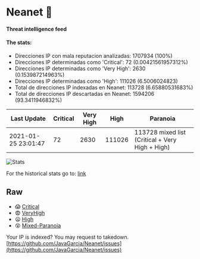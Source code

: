 # Neanet :hocho:
#### Threat intelligence feed
#### The stats:

- Direcciones IP con mala reputacion analizadas: 1707934 (100%)
- Direcciones IP determinadas como 'Critical':  72 (0.00421561957312%)
- Direcciones IP determinadas como 'Very High':  2630 (0.153987214963%)
- Direcciones IP determinadas como 'High':  111026 (6.5006024823)
- Total de direcciones IP indexadas en Neanet:  113728 (6.65880531683%)
- Total de direcciones IP descartadas en Neanet:  1594206 (93.3411946832%)

| Last Update | Critical | Very High | High | Paranoia |
| --- | --- | --- | --- | --- |
| 2021-01-25 23:01:47 | 72 | 2630 | 111026 | 113728 mixed list (Critical + Very High + High)|

![Stats](https://docs.google.com/spreadsheets/d/e/2PACX-1vSnaNMIXVabIpDJjufMlzH7poXnshF3mgd8Is1g9ytUEzVsP5my4Trn8f-xkoLLQ38xpL3HtmUexLo6/pubchart?oid=501124687&format=image)

For the historical stats go to: [link](/stats.csv)
## Raw
- :scream: [Critical](https://raw.githubusercontent.com/JavaGarcia/Neanet/master/blacklists/neanet_critical.txt)
- :fearful: [VeryHigh](https://raw.githubusercontent.com/JavaGarcia/Neanet/master/blacklists/neanet_veryHigh.txtt)
- :frowning: [High](https://raw.githubusercontent.com/JavaGarcia/Neanet/master/blacklists/neanet_high.txt)
- :dizzy_face: [Mixed-Paranoia](https://raw.githubusercontent.com/JavaGarcia/Neanet/master/blacklists/neanet_all.txt)


Your IP is indexed? You may request to takedown. [https://github.com/JavaGarcia/Neanet/issues](https://github.com/JavaGarcia/Neanet/issues)




















































































































































































































































































































































































































































































































































































































































































































































































































































































































































































































































































































































































































































































































































































































































































































































































































































































































































































































































































































































































































































































































































































































































































































































































































































































































































































































































































































































































































































































































































































































































































































































































































































































































































































































































































































































































































































































































































































































































































































